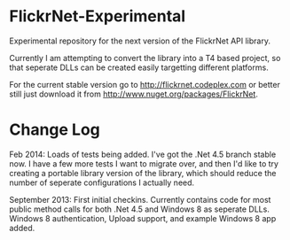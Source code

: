 FlickrNet-Experimental
======================

Experimental repository for the next version of the FlickrNet API library.

Currently I am attempting to convert the library into a T4 based project, 
so that seperate DLLs can be created easily targetting different platforms.

For the current stable version go to http://flickrnet.codeplex.com 
or better still just download it from http://www.nuget.org/packages/FlickrNet.

Change Log
==========

Feb 2014: Loads of tests being added. I've got the .Net 4.5 branch stable now. 
I have a few more tests I want to migrate over, 
and then I'd like to try creating a portable library version of the library, 
which should reduce the number of seperate configurations I actually need.

September 2013: First initial checkins. 
Currently contains code for most public method calls for both .Net 4.5 and Windows 8
as seperate DLLs. Windows 8 authentication, Upload support, and example Windows 8 app added.
